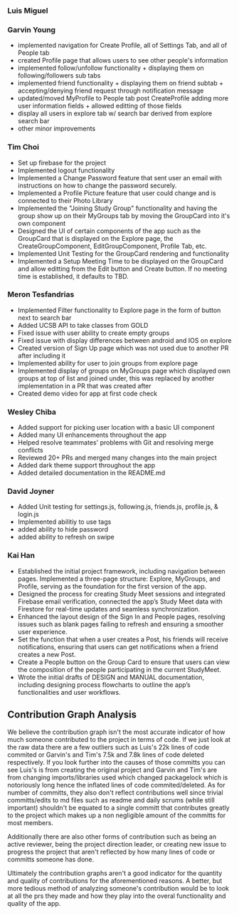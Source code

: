 ### Luis Miguel ###


### Garvin Young ###

- implemented navigation for Create Profile, all of Settings Tab, and all of People tab
- created Profile page that allows users to see other people's information
- implemented follow/unfollow functionality + displaying them on following/followers sub tabs
- implemented friend functionality + displaying them on friend subtab + accepting/denying friend request through notification message
- updated/moved MyProfile to People tab post CreateProfile adding more user information fields + allowed editting of those fields
- display all users in explore tab w/ search bar derived from explore search bar
- other minor improvements

### Tim Choi ###

- Set up firebase for the project
- Implemented logout functionality
- Implemented a Change Password feature that sent user an email with instructions on how to change the password securely.
- Implemented a Profile Picture feature that user could change and is connected to their Photo Library
- Implemented the "Joining Study Group" functionality and having the group show up on their MyGroups tab by moving the GroupCard into it's own component
- Designed the UI of certain components of the app such as the GroupCard that is displayed on the Explore page, the CreateGroupComponent, EditGroupComponent, Profile Tab, etc.
- Implemented Unit Testing for the GroupCard rendering and functionality
- Implemented a Setup Meeting Time to be displayed on the GroupCard and allow editting from the Edit button and Create button. If no meeting time is established, it defaults to TBD.

### Meron Tesfandrias ###
- Implemented Filter functionality to Explore page in the form of button next to search bar
- Added UCSB API to take classes from GOLD
- Fixed issue with user ability to create empty groups
- Fixed issue with display differences between android and IOS on explore
- Created version of Sign Up page which was not used due to another PR after including it
- Implemented ability for user to join groups from explore page
- Implemented display of groups on MyGroups page which displayed own groups at top of list and joined under, this was replaced by another implementation in a PR that was created after
- Created demo video for app at first code check

### Wesley Chiba ###
- Added support for picking user location with a basic UI component
- Added many UI enhancements throughout the app
- Helped resolve teammates' problems with Git and resolving merge conflicts
- Reviewed 20+ PRs and merged many changes into the main project
- Added dark theme support throughout the app
- Added detailed documentation in the README.md

### David Joyner ###
- Added Unit testing for settings.js, following.js, friends.js, profile.js, & login.js
- Implemented abilitiy to use tags
- added ability to hide password
- added ability to refresh on swipe

### Kai Han ###

- Established the initial project framework, including navigation between pages. Implemented a three-page structure: Explore, MyGroups, and Profile, serving as the foundation for the first version of the app.
- Designed the process for creating Study Meet sessions and integrated Firebase email verification, connected the app’s Study Meet data with Firestore for real-time updates and seamless synchronization.
- Enhanced the layout design of the Sign In and People pages, resolving issues such as blank pages failing to refresh and ensuring a smoother user experience.
- Set the function that when a user creates a Post, his friends will receive notifications, ensuring that users can get notifications when a friend creates a new Post.
- Create a People button on the Group Card to ensure that users can view the composition of the people participating in the current StudyMeet.
- Wrote the initial drafts of DESIGN and MANUAL documentation, including designing process flowcharts to outline the app’s functionalities and user workflows.

## Contribution Graph Analysis ##

We believe the contribution graph isn't the most accurate indicator of how much someone contributed to the project in terms of code. If we just look at the raw data there are a few outliers such as Luis's 22k lines of code commited or Garvin's and Tim's 7.5k and 7.8k lines of code deleted respectively. If you look further into the causes of those committs you can see Luis's is from creating the original project and Garvin and Tim's are from changing imports/libraries used which changed packagelock which is notoriously long hence the inflated lines of code commited/deleted. As for number of committs, they also don't reflect contributions well since trivial committs/edits to md files such as readme and daily scrums (while still important) shouldn't be equated to a single committ that contributes greatly to the project which makes up a non negligible amount of the committs for most members.

Additionally there are also other forms of contribution such as being an active reviewer, being the project direction leader, or creating new issue to progress the project that aren't reflected by how many lines of code or committs someone has done.

Ultimately the contribution graphs aren't a good indicator for the quantity and quality of contributions for the aforementioned reasons. A better, but more tedious method of analyzing someone's contribution would be to look at all the prs they made and how they play into the overal functionality and quality of the app.
